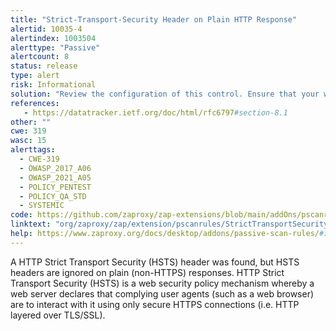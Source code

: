 ```yaml
---
title: "Strict-Transport-Security Header on Plain HTTP Response"
alertid: 10035-4
alertindex: 1003504
alerttype: "Passive"
alertcount: 8
status: release
type: alert
risk: Informational
solution: "Review the configuration of this control. Ensure that your web server, application server, load balancer, etc. is configured to set Strict-Transport-Security for HTTPS responses."
references:
   - https://datatracker.ietf.org/doc/html/rfc6797#section-8.1
other: ""
cwe: 319
wasc: 15
alerttags: 
  - CWE-319
  - OWASP_2017_A06
  - OWASP_2021_A05
  - POLICY_PENTEST
  - POLICY_QA_STD
  - SYSTEMIC
code: https://github.com/zaproxy/zap-extensions/blob/main/addOns/pscanrules/src/main/java/org/zaproxy/zap/extension/pscanrules/StrictTransportSecurityScanRule.java
linktext: "org/zaproxy/zap/extension/pscanrules/StrictTransportSecurityScanRule.java"
help: https://www.zaproxy.org/docs/desktop/addons/passive-scan-rules/#id-10035
---
```

A HTTP Strict Transport Security (HSTS) header was found, but HSTS headers are ignored on plain (non-HTTPS) responses.
HTTP Strict Transport Security (HSTS) is a web security policy mechanism whereby a web server declares that complying user agents (such as a web browser) are to interact with it using only secure HTTPS connections (i.e. HTTP layered over TLS/SSL).
